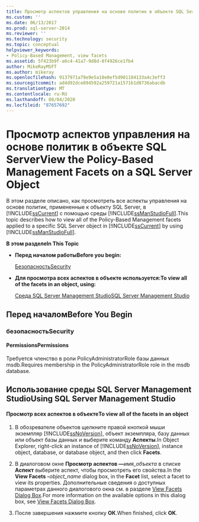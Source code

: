 ```yaml
---
title: Просмотр аспектов управления на основе политик в объекте SQL Server | Документация Майкрософт
ms.custom: ''
ms.date: 06/13/2017
ms.prod: sql-server-2014
ms.reviewer: ''
ms.technology: security
ms.topic: conceptual
helpviewer_keywords:
- Policy-Based Management, view facets
ms.assetid: 5f423b9f-a6c4-41a7-9d8d-8f4926ce1fb4
author: MikeRayMSFT
ms.author: mikeray
ms.openlocfilehash: 9137971a79e9e5a18e0ef5d901184133a4c3eff3
ms.sourcegitcommit: ad4d92dce894592a259721a1571b1d8736abacdb
ms.translationtype: MT
ms.contentlocale: ru-RU
ms.lasthandoff: 08/04/2020
ms.locfileid: "87657692"
---
```

# <a name="view-the-policy-based-management-facets-on-a-sql-server-object"></a><span data-ttu-id="56145-102">Просмотр аспектов управления на основе политик в объекте SQL Server</span><span class="sxs-lookup"><span data-stu-id="56145-102">View the Policy-Based Management Facets on a SQL Server Object</span></span>
  <span data-ttu-id="56145-103">В этом разделе описано, как просмотреть все аспекты управления на основе политик, примененные к объекту SQL Server, в [!INCLUDE[ssCurrent](../../includes/sscurrent-md.md)] с помощью среды [!INCLUDE[ssManStudioFull](../../includes/ssmanstudiofull-md.md)].</span><span class="sxs-lookup"><span data-stu-id="56145-103">This topic describes how to view all of the Policy-Based Management facets applied to a specific SQL Server object in [!INCLUDE[ssCurrent](../../includes/sscurrent-md.md)] by using [!INCLUDE[ssManStudioFull](../../includes/ssmanstudiofull-md.md)].</span></span>  
  
 <span data-ttu-id="56145-104">**В этом разделе**</span><span class="sxs-lookup"><span data-stu-id="56145-104">**In This Topic**</span></span>  
  
-   <span data-ttu-id="56145-105">**Перед началом работы**</span><span class="sxs-lookup"><span data-stu-id="56145-105">**Before you begin:**</span></span>  
  
     [<span data-ttu-id="56145-106">Безопасность</span><span class="sxs-lookup"><span data-stu-id="56145-106">Security</span></span>](#Security)  
  
-   <span data-ttu-id="56145-107">**Для просмотра всех аспектов в объекте используется:**</span><span class="sxs-lookup"><span data-stu-id="56145-107">**To view all of the facets in an object, using:**</span></span>  
  
     [<span data-ttu-id="56145-108">Среда SQL Server Management Studio</span><span class="sxs-lookup"><span data-stu-id="56145-108">SQL Server Management Studio</span></span>](#SSMSProcedure)  
  
##  <a name="before-you-begin"></a><a name="BeforeYouBegin"></a> <span data-ttu-id="56145-109">Перед началом</span><span class="sxs-lookup"><span data-stu-id="56145-109">Before You Begin</span></span>  
  
###  <a name="security"></a><a name="Security"></a> <span data-ttu-id="56145-110">безопасность</span><span class="sxs-lookup"><span data-stu-id="56145-110">Security</span></span>  
  
####  <a name="permissions"></a><a name="Permissions"></a> <span data-ttu-id="56145-111">Permissions</span><span class="sxs-lookup"><span data-stu-id="56145-111">Permissions</span></span>  
 <span data-ttu-id="56145-112">Требуется членство в роли PolicyAdministratorRole базы данных msdb.</span><span class="sxs-lookup"><span data-stu-id="56145-112">Requires membership in the PolicyAdministratorRole role in the msdb database.</span></span>  
  
##  <a name="using-sql-server-management-studio"></a><a name="SSMSProcedure"></a> <span data-ttu-id="56145-113">Использование среды SQL Server Management Studio</span><span class="sxs-lookup"><span data-stu-id="56145-113">Using SQL Server Management Studio</span></span>  
  
#### <a name="to-view-all-of-the-facets-in-an-object"></a><span data-ttu-id="56145-114">Просмотр всех аспектов в объекте</span><span class="sxs-lookup"><span data-stu-id="56145-114">To view all of the facets in an object</span></span>  
  
1.  <span data-ttu-id="56145-115">В обозревателе объектов щелкните правой кнопкой мыши экземпляр [!INCLUDE[ssNoVersion](../../includes/ssnoversion-md.md)], объект экземпляра, базу данных или объект базы данных и выберите команду **Аспекты**.</span><span class="sxs-lookup"><span data-stu-id="56145-115">In Object Explorer, right-click an instance of [!INCLUDE[ssNoVersion](../../includes/ssnoversion-md.md)], instance object, database, or database object, and then click **Facets**.</span></span>  
  
2.  <span data-ttu-id="56145-116">В диалоговом окне **Просмотр аспектов —**_имя_объекта_ в списке **Аспект** выберите аспект, чтобы просмотреть его свойства.</span><span class="sxs-lookup"><span data-stu-id="56145-116">In the **View Facets -**_object_name_ dialog box, in the **Facet** list, select a facet to view its properties.</span></span> <span data-ttu-id="56145-117">Дополнительные сведения о доступных параметрах данного диалогового окна см. в разделе [View Facets Dialog Box](view-facets-dialog-box.md).</span><span class="sxs-lookup"><span data-stu-id="56145-117">For more information on the available options in this dialog box, see [View Facets Dialog Box](view-facets-dialog-box.md).</span></span>  
  
3.  <span data-ttu-id="56145-118">После завершения нажмите кнопку **ОК**.</span><span class="sxs-lookup"><span data-stu-id="56145-118">When finished, click **OK**.</span></span>  
  
  
